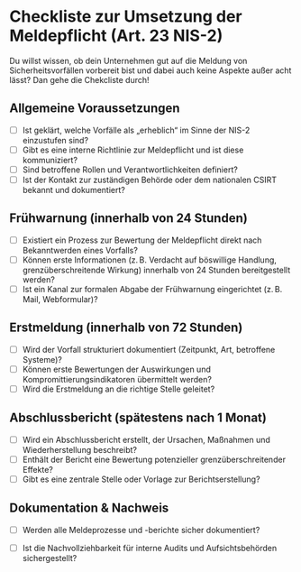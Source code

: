 # Checkliste zur Umsetzung der Meldepflicht (Art. 23 NIS-2)

Du willst wissen, ob dein Unternehmen gut auf die Meldung von Sicherheitsvorfällen vorbereit bist und dabei auch keine Aspekte außer acht lässt? Dan gehe die Chekcliste durch!

## Allgemeine Voraussetzungen

- [ ] Ist geklärt, welche Vorfälle als „erheblich“ im Sinne der NIS-2 einzustufen sind?
- [ ] Gibt es eine interne Richtlinie zur Meldepflicht und ist diese kommuniziert?
- [ ] Sind betroffene Rollen und Verantwortlichkeiten definiert?
- [ ] Ist der Kontakt zur zuständigen Behörde oder dem nationalen CSIRT bekannt und dokumentiert?

## Frühwarnung (innerhalb von 24 Stunden)

- [ ] Existiert ein Prozess zur Bewertung der Meldepflicht direkt nach Bekanntwerden eines Vorfalls?
- [ ] Können erste Informationen (z. B. Verdacht auf böswillige Handlung, grenzüberschreitende Wirkung) innerhalb von 24 Stunden bereitgestellt werden?
- [ ] Ist ein Kanal zur formalen Abgabe der Frühwarnung eingerichtet (z. B. Mail, Webformular)?

## Erstmeldung (innerhalb von 72 Stunden)

- [ ] Wird der Vorfall strukturiert dokumentiert (Zeitpunkt, Art, betroffene Systeme)?
- [ ] Können erste Bewertungen der Auswirkungen und Kompromittierungsindikatoren übermittelt werden?
- [ ] Wird die Erstmeldung an die richtige Stelle geleitet?

## Abschlussbericht (spätestens nach 1 Monat)

- [ ] Wird ein Abschlussbericht erstellt, der Ursachen, Maßnahmen und Wiederherstellung beschreibt?
- [ ] Enthält der Bericht eine Bewertung potenzieller grenzüberschreitender Effekte?
- [ ] Gibt es eine zentrale Stelle oder Vorlage zur Berichtserstellung?

## Dokumentation & Nachweis

- [ ] Werden alle Meldeprozesse und -berichte sicher dokumentiert?
- [ ] Ist die Nachvollziehbarkeit für interne Audits und Aufsichtsbehörden sichergestellt?


